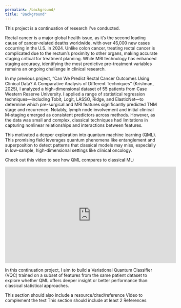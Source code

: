 ```yaml
---
permalink: /background/
title: "Background"
---
```


This project is a continuation of research I've conducted.

Rectal cancer is a major global health issue, as it’s the second leading cause of cancer-related deaths worldwide, with over 46,000 new cases occurring in the U.S. in 2024. Unlike colon cancer, treating rectal cancer is complicated due to the rectum’s proximity to other organs, making accurate staging critical for treatment planning. While MRI technology has enhanced staging accuracy, identifying the most predictive pre-treatment variables remains an ongoing challenge in clinical research.

In my previous project, “Can We Predict Rectal Cancer Outcomes Using Clinical Data? A Comparative Analysis of Different Techniques” (Krishnan, 2025), I analyzed a high-dimensional dataset of 55 patients from Case Western Reserve University. I applied a range of statistical regression techniques—including Tobit, Logit, LASSO, Ridge, and ElasticNet—to determine which pre-surgical and MRI features significantly predicted TNM stage and recurrence. Notably, lymph node involvement and initial clinical M-staging emerged as consistent predictors across methods. However, as the data was small and complex, classical techniques had limitations in capturing nonlinear relationships and interactions between features.

This motivated a deeper exploration into quantum machine learning (QML). This promising field leverages quantum phenomena like entanglement and superposition to detect patterns that classical models may miss, especially in low-sample, high-dimensional settings like clinical oncology. 

Check out this video to see how QML compares to classical ML:
<iframe width="560" height="315" src="https://www.youtube.com/embed/-xAlAcKY8KY?si=S0KNm9Sm1nt_Go79" title="YouTube video player" frameborder="0" allow="accelerometer; autoplay; clipboard-write; encrypted-media; gyroscope; picture-in-picture; web-share" referrerpolicy="strict-origin-when-cross-origin" allowfullscreen></iframe>

In this continuation project, I aim to build a Variational Quantum Classifier (VQC) trained on a subset of features from the same patient dataset to explore whether QML offers deeper insight or better performance than classical statistical approaches.

This section should also include a resource/cited/reference Video to complement the text
This section should include at least 2 References

